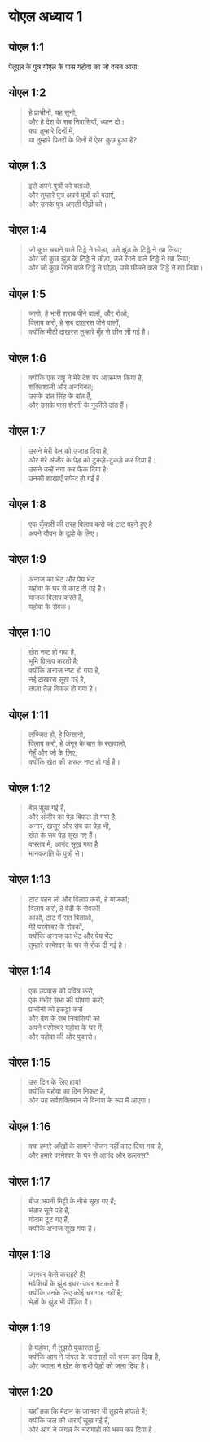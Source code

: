 # योएल अध्याय 1

## योएल 1:1

पेतूएल के पुत्र योएल के पास यहोवा का जो वचन आया:

## योएल 1:2

> हे प्राचीनों, यह सुनो,  
> और हे देश के सब निवासियों, ध्यान दो।  
> क्या तुम्हारे दिनों में,  
> या तुम्हारे पितरों के दिनों में ऐसा कुछ हुआ है?

## योएल 1:3

> इसे अपने पुत्रों को बताओ,  
> और तुम्हारे पुत्र अपने पुत्रों को बताएं,  
> और उनके पुत्र अगली पीढ़ी को।

## योएल 1:4

> जो कुछ चबाने वाले टिड्डे ने छोड़ा, उसे झुंड के टिड्डे ने खा लिया;  
> और जो कुछ झुंड के टिड्डे ने छोड़ा, उसे रेंगने वाले टिड्डे ने खा लिया;  
> और जो कुछ रेंगने वाले टिड्डे ने छोड़ा, उसे छीलने वाले टिड्डे ने खा लिया।

## योएल 1:5

> जागो, हे भारी शराब पीने वालों, और रोओ;  
> विलाप करो, हे सब दाखरस पीने वालों,  
> क्योंकि मीठी दाखरस तुम्हारे मुँह से छीन ली गई है।

## योएल 1:6

> क्योंकि एक राष्ट्र ने मेरे देश पर आक्रमण किया है,  
> शक्तिशाली और अनगिनत;  
> उसके दांत सिंह के दांत हैं,  
> और उसके पास शेरनी के नुकीले दांत हैं।

## योएल 1:7

> उसने मेरी बेल को उजाड़ दिया है,  
> और मेरे अंजीर के पेड़ को टुकड़े-टुकड़े कर दिया है।  
> उसने उन्हें नंगा कर फेंक दिया है;  
> उनकी शाखाएँ सफेद हो गई हैं।

## योएल 1:8

> एक कुँवारी की तरह विलाप करो जो टाट पहने हुए है  
> अपने यौवन के दूल्हे के लिए।

## योएल 1:9

> अनाज का भेंट और पेय भेंट  
> यहोवा के घर से काट दी गई है।  
> याजक विलाप करते हैं,  
> यहोवा के सेवक।

## योएल 1:10

> खेत नष्ट हो गया है,  
> भूमि विलाप करती है;  
> क्योंकि अनाज नष्ट हो गया है,  
> नई दाखरस सूख गई है,  
> ताज़ा तेल विफल हो गया है।

## योएल 1:11

> लज्जित हो, हे किसानो,  
> विलाप करो, हे अंगूर के बाग़ के रखवालो,  
> गेहूँ और जौ के लिए,  
> क्योंकि खेत की फसल नष्ट हो गई है।

## योएल 1:12

> बेल सूख गई है,  
> और अंजीर का पेड़ विफल हो गया है;  
> अनार, खजूर और सेब का पेड़ भी,  
> खेत के सब पेड़ सूख गए हैं।  
> वास्तव में, आनंद सूख गया है  
> मानवजाति के पुत्रों से।

## योएल 1:13

> टाट पहन लो और विलाप करो, हे याजकों;  
> विलाप करो, हे वेदी के सेवकों!  
> आओ, टाट में रात बिताओ,  
> मेरे परमेश्वर के सेवकों,  
> क्योंकि अनाज का भेंट और पेय भेंट  
> तुम्हारे परमेश्वर के घर से रोक दी गई है।

## योएल 1:14

> एक उपवास को पवित्र करो,  
> एक गंभीर सभा की घोषणा करो;  
> प्राचीनों को इकट्ठा करो  
> और देश के सब निवासियों को  
> अपने परमेश्वर यहोवा के घर में,  
> और यहोवा की ओर पुकारो।

## योएल 1:15

> उस दिन के लिए हाय!  
> क्योंकि यहोवा का दिन निकट है,  
> और यह सर्वशक्तिमान से विनाश के रूप में आएगा।

## योएल 1:16

> क्या हमारे आँखों के सामने भोजन नहीं काट दिया गया है,  
> और हमारे परमेश्वर के घर से आनंद और उल्लास?

## योएल 1:17

> बीज अपनी मिट्टी के नीचे सूख गए हैं;  
> भंडार सूने पड़े हैं,  
> गोदाम टूट गए हैं,  
> क्योंकि अनाज सूख गया है।

## योएल 1:18

> जानवर कैसे कराहते हैं!  
> मवेशियों के झुंड इधर-उधर भटकते हैं  
> क्योंकि उनके लिए कोई चरागाह नहीं है;  
> भेड़ों के झुंड भी पीड़ित हैं।

## योएल 1:19

> हे यहोवा, मैं तुझसे पुकारता हूँ;  
> क्योंकि आग ने जंगल के चरागाहों को भस्म कर दिया है,  
> और ज्वाला ने खेत के सभी पेड़ों को जला दिया है।

## योएल 1:20

> यहाँ तक कि मैदान के जानवर भी तुझसे हांफते हैं;  
> क्योंकि जल की धाराएँ सूख गई हैं,  
> और आग ने जंगल के चरागाहों को भस्म कर दिया है।
